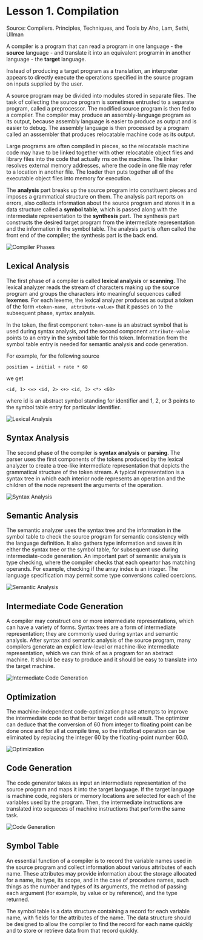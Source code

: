 # Lesson 1. Compilation

Source: Compilers. Principles, Techniques, and Tools by Aho, Lam, Sethi, Ullman 

A compiler is a program that can read a program in one language - the **source** language - and translate it into an equivalent programin in another language - the **target** language.

Instead of producing a target program as a translation, an interpreter appears to directly execute the operations specified in the source program on inputs supplied by the user.

A source program may be divided into modules stored in separate files. The task of collecting the source program is sometimes entrusted to a separate program, called a preprocessor. The modified source program is then fed to a compiler. The compiler may produce an assembly-language program as its output, because assembly language is easier to produce as output and is easier to debug. The assembly language is then processed by a program called an asssembler that produces relocatable machine code as its output.

Large programs are often compiled in pieces, so the relocatable machine code may have to be linked together with other relocatable object files and library files into the code that actually rns on the machine. The linker resolves external memory addresses, where the code in one file may refer to a location in another file. The loader then puts together all of the executable object files into memory for execution.

The **analysis** part breaks up the source program into constituent pieces and imposes a grammatical structure on them. The analysis part reports on errors, also collects information about the source program and stores it in a data structure called a **symbol table**, which is passed along with the intermediate representation to the **synthesis** part.
The synthesis part constructs the desired target program from the intermediate representation and the information in the symbol table. The analysis part is often called the front end of the compiler; the synthesis part is the back end.

![Compiler Phases](https://raw.githubusercontent.com/picsart-academy/Programming-Language-General-Concepts/main/Lesson%201.%20Compilation/compiler.png)

## Lexical Analysis

The first phase of a compiler is called **lexical analysis** or **scanning**. The lexical analyzer reads the stream of characters making up the source program and groups the characters into meaningful sequences called **lexemes**. For each lexeme, the lexical analyzer produces as output a token of the form `<token-name, attribute-value>`
that it passes on to the subsequent phase, syntax analysis. 

In the token, the first component `token-name` is an abstract symbol that is used during syntax analysis, and the second component `attribute-value` points to an entry in the symbol table for this token. Information from the symbol table entry is needed for semantic analysis and code generation. 

For example, for the following source
```
position = initial + rate * 60
```
we get 
```
<id, 1> <=> <id, 2> <+> <id, 3> <*> <60>
```

where id is an abstract symbol standing for identifier and 1, 2, or 3 points to the symbol table entry for particular identifier.

![Lexical Analysis](https://raw.githubusercontent.com/picsart-academy/Programming-Language-General-Concepts/main/Lesson%201.%20Compilation/lexical.png)

## Syntax Analysis

The second phase of the compiler is **syntax analysis** or **parsing**. The parser uses the first components of the tokens produced by the lexical analyzer to create a tree-like intermediate representation that depicts the grammatical structure of the token stream. A typical representation is a syntax tree in which each interior node represents an operation and the children of the node represent the arguments of the operation.

![Syntax Analysis](https://raw.githubusercontent.com/picsart-academy/Programming-Language-General-Concepts/main/Lesson%201.%20Compilation/syntax.png)

## Semantic Analysis

The semantic analyzer uses the syntax tree and the information in the symbol table to check the source program for semantic consistency with the language definition. It also gathers type information and saves it in either the syntax tree or the symbol table, for subsequent use during intermediate-code generation.
An important part of semantic analysis is type checking, where the compiler checks that each opeartor has matching operands. For example, checking if the array index is an integer.
The language specification may permit some type conversions called coercions. 

![Semantic Analysis](https://raw.githubusercontent.com/picsart-academy/Programming-Language-General-Concepts/main/Lesson%201.%20Compilation/semantic.png)

## Intermediate Code Generation

A compiler may construct one or more intermediate representations, which can have a variety of forms. Syntax trees are a form of intermediate representation; they are commonly used during syntax and semantic analysis. After syntax and semantic analysis of the source program, many compilers generate an explicit low-level or machine-like intermediate representation, which we can think of as a program for an abstract machine. It should be easy to produce and it should be easy to translate into the target machine.

![Intermediate Code Generation](https://raw.githubusercontent.com/picsart-academy/Programming-Language-General-Concepts/main/Lesson%201.%20Compilation/intermediate.png)

## Optimization

The machine-independent code-optimization phase attempts to improve the intermediate code so that better target code will result. The optimizer can deduce that the conversion of 60 from integer to floating point can be done once and for all at compile time, so the inttofloat operation can be eliminated by replacing the integer 60 by the floating-point number 60.0.

![Optimization](https://raw.githubusercontent.com/picsart-academy/Programming-Language-General-Concepts/main/Lesson%201.%20Compilation/optimization.png)

## Code Generation

The code generator takes as input an intermediate representation of the source program and maps it into the target language. If the target language is machine code, registers or memory locations are selected for each of the variables used by the program. Then, the intermediate instructions are translated into sequeces of machine instructions that perform the same task. 

![Code Generation](https://raw.githubusercontent.com/picsart-academy/Programming-Language-General-Concepts/main/Lesson%201.%20Compilation/codegen.png)

## Symbol Table

An essential function of a compiler is to record the variable names used in the source program and collect information about various attributes of each name. These attributes may provide information about the storage allocated for a name, its type, its scope, and in the case of procedure names, such things as the number and types of its arguments, the method of passing each argument (for example, by value or by reference), and the type returned.

The symbol table is a data structure containing a record for each variable name, with fields for the attributes of the name. The data structure should be designed to allow the compiler to find the record for each name quickly and to store or retrieve data from that record quickly.
